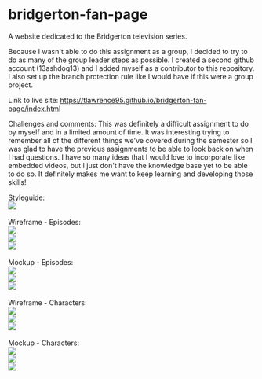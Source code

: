 # bridgerton-fan-page
A website dedicated to the Bridgerton television series. 

Because I wasn't able to do this assignment as a group, I decided to try to do as many of the group leader steps as possible. I created a second github account (13ashdog13) and I added myself as a contributor to this repository. I also set up the branch protection rule like I would have if this were a group project. 

Link to live site: https://tlawrence95.github.io/bridgerton-fan-page/index.html 

Challenges and comments:
This was definitely a difficult assignment to do by myself and in a limited amount of time. It was interesting trying to remember all of the different things we've covered during the semester so I was glad to have the previous assignments to be able to look back on when I had questions. I have so many ideas that I would love to incorporate like embedded videos, but I just don't have the knowledge base yet to be able to do so. It definitely makes me want to keep learning and developing those skills!

Styleguide: 
<br>
<img src="images/wireframes/styleguide.jpg">
<br>
<br>
Wireframe - Episodes: 
<br>
<img src="images/wireframes/wf-ph-episodes.jpg">
<br>
<img src="images/wireframes/wf-ip-episodes.jpg">
<br>
<img src="images/wireframes/wf-dk-episodes.jpg">
<br>
<br>
Mockup - Episodes: 
<br>
<img src="images/wireframes/mk-ph-episodes.jpg">
<br>
<img src="images/wireframes/mk-ip-episodes.jpg">
<br>
<img src="images/wireframes/mk-dk-episodes.jpg">
<br>
<br>
Wireframe - Characters: 
<br>
<img src="images/wireframes/wf-ph-characters.jpg">
<br>
<img src="images/wireframes/wf-ip-characters.jpg">
<br>
<img src="images/wireframes/wf-dk-characters.jpg">
<br>
<br>
Mockup - Characters: 
<br>
<img src="images/wireframes/mk-ph-characters.jpg">
<br>
<img src="images/wireframes/mk-ip-characters.jpg">
<br>
<img src="images/wireframes/mk-dk-characters.jpg">


